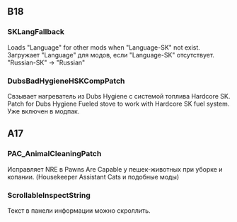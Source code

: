 ## B18
### SKLangFallback
Loads "Language" for other mods when "Language-SK" not exist.
Загружает "Language" для модов, если "Language-SK" отсутствует.
"Russian-SK" -> "Russian"
### DubsBadHygieneHSKCompPatch
Свзывает нагреватель из Dubs Hygiene с системой топлива Hardcore SK.
Patch for Dubs Hygiene Fueled stove to work with Hardcore SK fuel system.
Уже включен в модпак.

## A17
### PAC_AnimalCleaningPatch
Исправляет NRE в Pawns Are Capable у пешек-животных при уборке и копании. 
(Housekeeper Assistant Cats и подобные моды)
### ScrollableInspectString
Текст в панели информации можно скроллить.

